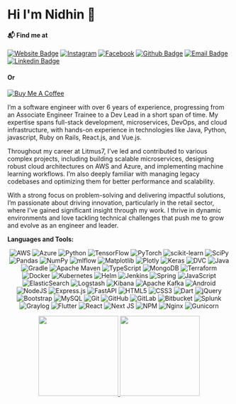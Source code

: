 # Hi I'm Nidhin 👋

#### 📬 Find me at
[![Website Badge](http://img.shields.io/badge/-Website-blue?style=flat-square&logo=Google-Chrome&logoColor=white&link=https://nidhinradh.me/)](https://nidhinradh.me/) 
[![Instagram](http://img.shields.io/badge/-Instagram-purple?style=flat-square&logo=Instagram&logoColor=white&link=https://instagram.com/nidhinradh/)](https://instagram.com/nidhinradh/)
[![Facebook](http://img.shields.io/badge/-Facebook-blue?style=flat-square&logo=Facebook&logoColor=white&link=https://facebook.com/nidhinradh/)](https://facebook.com/nidhinradh/)
[![Github Badge](http://img.shields.io/badge/-Github-black?style=flat-square&logo=github&link=https://github.com/nidhinradh/)](https://github.com/nidhinradh/) 
[![Email Badge](https://img.shields.io/badge/-Email-d14836?style=flat-square&logo=Gmail&logoColor=white&link=mailto:hello@nidhinradh.me)](mailto:hello@nidhinradh.me)
[![Linkedin Badge](https://img.shields.io/badge/-LinkedIn-2781F4?style=flat-square&logo=LinkedIn&logoColor=white&link=https://www.linkedin.com/in/nidhinradh/)](https://www.linkedin.com/in/nidhinradh/)
#### Or
[![Buy Me A Coffee](https://img.shields.io/badge/-Buy%20Me%20A%20Coffee-f75276?style=flat-square&logo=BuyMeACoffee&logoColor=white&link=https://www.buymeacoffee.com/nidhinradh/)](https://www.buymeacoffee.com/nidhinradh/)


I’m a software engineer with over 6 years of experience, progressing from an Associate Engineer Trainee to a Dev Lead in a short span of time. My expertise spans full-stack development, microservices, DevOps, and cloud infrastructure, with hands-on experience in technologies like Java, Python, javascript, Ruby on Rails, React.js, and Vue.js.

Throughout my career at Litmus7, I’ve led and contributed to various complex projects, including building scalable microservices, designing robust cloud architectures on AWS and Azure, and implementing machine learning workflows. I’m also deeply familiar with managing legacy codebases and optimizing them for better performance and scalability.

With a strong focus on problem-solving and delivering impactful solutions, I’m passionate about driving innovation, particularly in the retail sector, where I’ve gained significant insight through my work. I thrive in dynamic environments and love tackling technical challenges that push me to grow and evolve as an engineer and leader.

**Languages and Tools:** 
<p style="text-align:center;"><img src="https://img.shields.io/badge/AWS-%23FF9900.svg?style=for-the-badge&amp;logo=amazon-aws&amp;logoColor=white" alt="AWS"> <img src="https://img.shields.io/badge/azure-%230072C6.svg?style=for-the-badge&amp;logo=microsoftazure&amp;logoColor=white" alt="Azure"> <img src="https://img.shields.io/badge/python-3670A0?style=for-the-badge&amp;logo=python&amp;logoColor=ffdd54" alt="Python"> <img src="https://img.shields.io/badge/TensorFlow-%23FF6F00.svg?style=for-the-badge&amp;logo=TensorFlow&amp;logoColor=white" alt="TensorFlow"> <img src="https://img.shields.io/badge/PyTorch-%23EE4C2C.svg?style=for-the-badge&amp;logo=PyTorch&amp;logoColor=white" alt="PyTorch"> <img src="https://img.shields.io/badge/scikit--learn-%23F7931E.svg?style=for-the-badge&amp;logo=scikit-learn&amp;logoColor=white" alt="scikit-learn"> <img src="https://img.shields.io/badge/SciPy-%230C55A5.svg?style=for-the-badge&amp;logo=scipy&amp;logoColor=%white" alt="SciPy"> <img src="https://img.shields.io/badge/pandas-%23150458.svg?style=for-the-badge&amp;logo=pandas&amp;logoColor=white" alt="Pandas"> <img src="https://img.shields.io/badge/numpy-%23013243.svg?style=for-the-badge&amp;logo=numpy&amp;logoColor=white" alt="NumPy"> <img src="https://img.shields.io/badge/mlflow-%23d9ead3.svg?style=for-the-badge&amp;logo=numpy&amp;logoColor=blue" alt="mlflow"> <img src="https://img.shields.io/badge/Matplotlib-%23808080.svg?style=for-the-badge&amp;logo=Matplotlib&amp;logoColor=black" alt="Matplotlib"> <img src="https://img.shields.io/badge/Plotly-%233F4F75.svg?style=for-the-badge&amp;logo=plotly&amp;logoColor=white" alt="Plotly"> <img src="https://img.shields.io/badge/Keras-%23D00000.svg?style=for-the-badge&amp;logo=Keras&amp;logoColor=white" alt="Keras"> <img src="https://img.shields.io/badge/DVC-%2311ADC6.svg?style=for-the-badge&amp;logo=dvc&amp;logoColor=white" alt="DVC"> <img src="https://img.shields.io/badge/java-%23ED8B00.svg?style=for-the-badge&amp;logo=java&amp;logoColor=white" alt="Java"> <img src="https://img.shields.io/badge/Gradle-02303A.svg?style=for-the-badge&amp;logo=Gradle&amp;logoColor=white" alt="Gradle"> <img src="https://img.shields.io/badge/Apache%20Maven-C71A36?style=for-the-badge&amp;logo=Apache%20Maven&amp;logoColor=white" alt="Apache Maven"> <img src="https://img.shields.io/badge/typescript-%23007ACC.svg?style=for-the-badge&amp;logo=typescript&amp;logoColor=white" alt="TypeScript"> <img src="https://img.shields.io/badge/MongoDB-%234ea94b.svg?style=for-the-badge&amp;logo=mongodb&amp;logoColor=white" alt="MongoDB"> <img src="https://img.shields.io/badge/terraform-%235835CC.svg?style=for-the-badge&amp;logo=terraform&amp;logoColor=white" alt="Terraform"> <img src="https://img.shields.io/badge/docker-%230db7ed.svg?style=for-the-badge&amp;logo=docker&amp;logoColor=white" alt="Docker"> <img src="https://img.shields.io/badge/kubernetes-%23326ce5.svg?style=for-the-badge&amp;logo=kubernetes&amp;logoColor=white" alt="Kubernetes"> <img src="https://img.shields.io/badge/helm-%230F1688.svg?style=for-the-badge&amp;logo=helm&amp;logoColor=white" alt="Helm"> <img src="https://img.shields.io/badge/jenkins-%232C5263.svg?style=for-the-badge&amp;logo=jenkins&amp;logoColor=white" alt="Jenkins"> <img src="https://img.shields.io/badge/spring-%236DB33F.svg?style=for-the-badge&amp;logo=spring&amp;logoColor=white" alt="Spring"> <img src="https://img.shields.io/badge/javascript-%23323330.svg?style=for-the-badge&amp;logo=javascript&amp;logoColor=%23F7DF1E" alt="JavaScript"> <img src="https://img.shields.io/badge/-ElasticSearch-005571?style=for-the-badge&amp;logo=elasticsearch" alt="ElasticSearch"> <img src="https://img.shields.io/badge/-Logstash-%2302bfb3?style=for-the-badge&amp;logo=logstash" alt="Logstash">  <img src="https://img.shields.io/badge/-kibana-%23F04E97?style=for-the-badge&amp;logo=kibana" alt="Kibana"> <img src="https://img.shields.io/badge/Apache%20Kafka-000?style=for-the-badge&amp;logo=apachekafka" alt="Apache Kafka"> <img src="https://img.shields.io/badge/Android-3DDC84?style=for-the-badge&amp;logo=android&amp;logoColor=white" alt="Android"> <img src="https://img.shields.io/badge/node.js-6DA55F?style=for-the-badge&amp;logo=node.js&amp;logoColor=white" alt="NodeJS"> <img src="https://img.shields.io/badge/express.js-%23404d59.svg?style=for-the-badge&amp;logo=express&amp;logoColor=%2361DAFB" alt="Express.js"> <img src="https://img.shields.io/badge/FastAPI-005571?style=for-the-badge&amp;logo=fastapi" alt="FastAPI"> <img src="https://img.shields.io/badge/html5-%23E34F26.svg?style=for-the-badge&amp;logo=html5&amp;logoColor=white" alt="HTML5"> <img src="https://img.shields.io/badge/css3-%231572B6.svg?style=for-the-badge&amp;logo=css3&amp;logoColor=white" alt="CSS3"> <img src="https://img.shields.io/badge/dart-%230175C2.svg?style=for-the-badge&amp;logo=dart&amp;logoColor=white" alt="Dart"> <img src="https://img.shields.io/badge/jquery-%230769AD.svg?style=for-the-badge&amp;logo=jquery&amp;logoColor=white" alt="jQuery"> <img src="https://img.shields.io/badge/bootstrap-%23563D7C.svg?style=for-the-badge&amp;logo=bootstrap&amp;logoColor=white" alt="Bootstrap"> <img src="https://img.shields.io/badge/mysql-%2300f.svg?style=for-the-badge&amp;logo=mysql&amp;logoColor=white" alt="MySQL"> <img src="https://img.shields.io/badge/git-%23F05033.svg?style=for-the-badge&amp;logo=git&amp;logoColor=white" alt="Git"> <img src="https://img.shields.io/badge/github-%23121011.svg?style=for-the-badge&amp;logo=github&amp;logoColor=white" alt="GitHub"> <img src="https://img.shields.io/badge/gitlab-%23181717.svg?style=for-the-badge&amp;logo=gitlab&amp;logoColor=white" alt="GitLab"> <img src="https://img.shields.io/badge/bitbucket-%230047B3.svg?style=for-the-badge&amp;logo=bitbucket&amp;logoColor=white" alt="Bitbucket"> <img src="https://img.shields.io/badge/splunk-%23000000.svg?style=for-the-badge&amp;logo=splunk&amp;logoColor=white" alt="Splunk"> <img src="https://img.shields.io/badge/graylog-%23EC5454.svg?style=for-the-badge&amp;logo=graylog&amp;logoColor=white" alt="Graylog"> <img src="https://img.shields.io/badge/Flutter-%2302569B.svg?style=for-the-badge&amp;logo=Flutter&amp;logoColor=white" alt="Flutter"> <img src="https://img.shields.io/badge/react-%2320232a.svg?style=for-the-badge&amp;logo=react&amp;logoColor=%2361DAFB" alt="React"> <img src="https://img.shields.io/badge/Next-black?style=for-the-badge&amp;logo=next.js&amp;logoColor=white" alt="Next JS"> <img src="https://img.shields.io/badge/NPM-%23000000.svg?style=for-the-badge&amp;logo=npm&amp;logoColor=white" alt="NPM"> <img src="https://img.shields.io/badge/nginx-%23009639.svg?style=for-the-badge&amp;logo=nginx&amp;logoColor=white" alt="Nginx"> <img src="https://img.shields.io/badge/gunicorn-%298729.svg?style=for-the-badge&amp;logo=gunicorn&amp;logoColor=white" alt="Gunicorn"> </p>

<p align="center">
  <a href="https://github.com/AVS1508">
    <img height="180em" src="https://github-readme-stats-eight-theta.vercel.app/api?username=nidhinradh&show_icons=true&theme=algolia&include_all_commits=true&count_private=true"/>
    <img height="180em" src="https://github-readme-stats-eight-theta.vercel.app/api/top-langs/?username=nidhinradh&layout=compact&langs_count=8&theme=algolia"/>
  </a>
</p>

<!---
nidhinradh/nidhinradh is a ✨ special ✨ repository because its `README.md` (this file) appears on your GitHub profile.
You can click the Preview link to take a look at your changes.
--->
